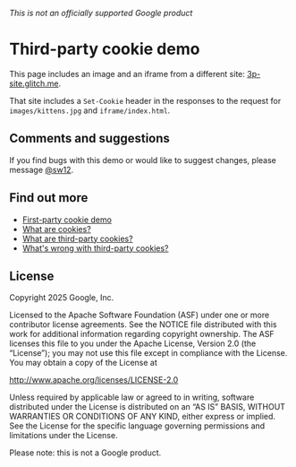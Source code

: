 *This is not an officially supported Google product*

# Third-party cookie demo

This page includes an image and an iframe from a different site: [3p-site.glitch.me](https://3p-site.glitch.me). 

That site includes a `Set-Cookie` header in the responses to the request for `images/kittens.jpg` and `iframe/index.html`.

## Comments and suggestions

If you find bugs with this demo or would like to suggest changes, please message [@sw12](https//twitter.com/sw12).

## Find out more

* [First-party cookie demo](https://1pc.glitch.me)
* [What are cookies?](https://goo.gle/cookies)
* [What are third-party cookies?](https://goo.gle/3pc)
* [What's wrong with third-party cookies?](https://goo.gle/3pc-what)

## License

Copyright 2025 Google, Inc.

Licensed to the Apache Software Foundation (ASF) under one or more contributor license agreements. See the NOTICE file distributed with this work for additional information regarding copyright ownership. The ASF licenses this file to you under the Apache License, Version 2.0 (the “License”); you may not use this file except in compliance with the License. You may obtain a copy of the License at

http://www.apache.org/licenses/LICENSE-2.0

Unless required by applicable law or agreed to in writing, software distributed under the License is distributed on an “AS IS” BASIS, WITHOUT WARRANTIES OR CONDITIONS OF ANY KIND, either express or implied. See the License for the specific language governing permissions and limitations under the License.

Please note: this is not a Google product.
